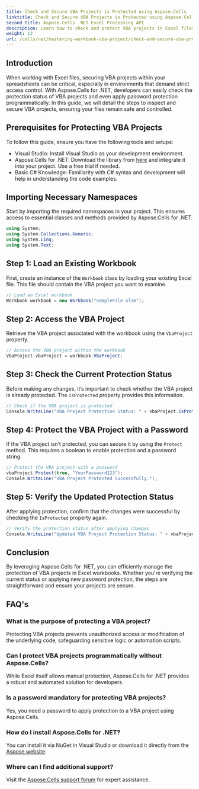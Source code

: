 ```yaml
---
title: Check and Secure VBA Projects is Protected using Aspose.Cells
linktitle: Check and Secure VBA Projects is Protected using Aspose.Cells
second_title: Aspose.Cells .NET Excel Processing API
description: Learn how to check and protect VBA projects in Excel files programmatically using Aspose.Cells for .NET. Step-by-step guide with complete code examples included.
weight: 12
url: /cells/net/mastering-workbook-vba-project/check-and-secure-vba-projects-is-protected/
---
```

## Introduction

When working with Excel files, securing VBA projects within your spreadsheets can be critical, especially in environments that demand strict access control. With Aspose.Cells for .NET, developers can easily check the protection status of VBA projects and even apply password protection programmatically. In this guide, we will detail the steps to inspect and secure VBA projects, ensuring your files remain safe and controlled.

## Prerequisites for Protecting VBA Projects

To follow this guide, ensure you have the following tools and setups:

- Visual Studio: Install Visual Studio as your development environment.
- Aspose.Cells for .NET: Download the library from [here](https://releases.aspose.com/cells/net/) and integrate it into your project. Use a free trial if needed.
- Basic C# Knowledge: Familiarity with C# syntax and development will help in understanding the code examples.

## Importing Necessary Namespaces

Start by importing the required namespaces in your project. This ensures access to essential classes and methods provided by Aspose.Cells for .NET.

```csharp
using System;
using System.Collections.Generic;
using System.Linq;
using System.Text;
```

## Step 1: Load an Existing Workbook

First, create an instance of the `Workbook` class by loading your existing Excel file. This file should contain the VBA project you want to examine.

```csharp
// Load an Excel workbook
Workbook workbook = new Workbook("SampleFile.xlsm");
```

## Step 2: Access the VBA Project

Retrieve the VBA project associated with the workbook using the `VbaProject` property.

```csharp
// Access the VBA project within the workbook
VbaProject vbaProject = workbook.VbaProject;
```

## Step 3: Check the Current Protection Status

Before making any changes, it’s important to check whether the VBA project is already protected. The `IsProtected` property provides this information.

```csharp
// Check if the VBA project is protected
Console.WriteLine("VBA Project Protection Status: " + vbaProject.IsProtected);
```

## Step 4: Protect the VBA Project with a Password

If the VBA project isn’t protected, you can secure it by using the `Protect` method. This requires a boolean to enable protection and a password string.

```csharp
// Protect the VBA project with a password
vbaProject.Protect(true, "YourPassword123");
Console.WriteLine("VBA Project Protected Successfully.");
```

## Step 5: Verify the Updated Protection Status

After applying protection, confirm that the changes were successful by checking the `IsProtected` property again.

```csharp
// Verify the protection status after applying changes
Console.WriteLine("Updated VBA Project Protection Status: " + vbaProject.IsProtected);
```

## Conclusion

By leveraging Aspose.Cells for .NET, you can efficiently manage the protection of VBA projects in Excel workbooks. Whether you're verifying the current status or applying new password protection, the steps are straightforward and ensure your projects are secure.

## FAQ's

### What is the purpose of protecting a VBA project?
Protecting VBA projects prevents unauthorized access or modification of the underlying code, safeguarding sensitive logic or automation scripts.

### Can I protect VBA projects programmatically without Aspose.Cells?
While Excel itself allows manual protection, Aspose.Cells for .NET provides a robust and automated solution for developers.

### Is a password mandatory for protecting VBA projects?
Yes, you need a password to apply protection to a VBA project using Aspose.Cells.

### How do I install Aspose.Cells for .NET?
You can install it via NuGet in Visual Studio or download it directly from the [Aspose website](https://releases.aspose.com/cells/net/).

### Where can I find additional support?
Visit the [Aspose.Cells support forum](https://forum.aspose.com/c/cells/9) for expert assistance.

